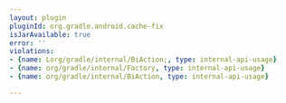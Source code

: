 ```yaml
---
layout: plugin
pluginId: org.gradle.android.cache-fix
isJarAvailable: true
error: ''
violations:
- {name: Lorg/gradle/internal/BiAction;, type: internal-api-usage}
- {name: org/gradle/internal/Factory, type: internal-api-usage}
- {name: org/gradle/internal/BiAction, type: internal-api-usage}

---
```

